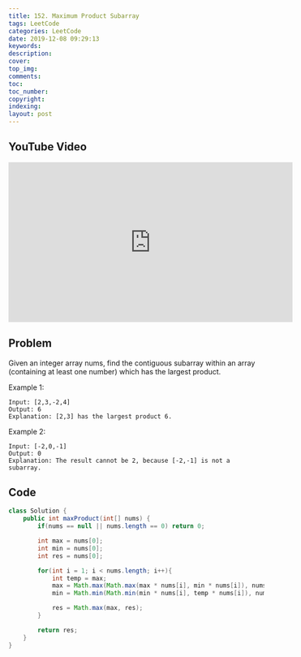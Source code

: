 ```yaml
---
title: 152. Maximum Product Subarray
tags: LeetCode
categories: LeetCode
date: 2019-12-08 09:29:13
keywords:
description:
cover:
top_img:
comments:
toc:
toc_number:
copyright:
indexing:
layout: post
---
```


## YouTube Video

<iframe width="560" height="315" src="https://www.youtube.com/embed/0Kpz-ChuQIE" frameborder="0" allow="accelerometer; autoplay; encrypted-media; gyroscope; picture-in-picture" allowfullscreen></iframe>

## Problem

Given an integer array nums, find the contiguous subarray within an array (containing at least one number) which has the largest product.

Example 1:

```
Input: [2,3,-2,4]
Output: 6
Explanation: [2,3] has the largest product 6.
```

Example 2:

```
Input: [-2,0,-1]
Output: 0
Explanation: The result cannot be 2, because [-2,-1] is not a subarray.
```

## Code

```java
class Solution {
    public int maxProduct(int[] nums) {
        if(nums == null || nums.length == 0) return 0;

        int max = nums[0];
        int min = nums[0];
        int res = nums[0];

        for(int i = 1; i < nums.length; i++){
            int temp = max;
            max = Math.max(Math.max(max * nums[i], min * nums[i]), nums[i]);
            min = Math.min(Math.min(min * nums[i], temp * nums[i]), nums[i]);

            res = Math.max(max, res);
        }

        return res;
    }
}
```
